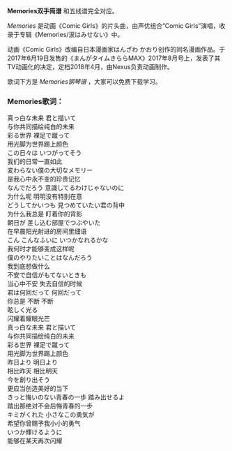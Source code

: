 

**Memories双手简谱** 和五线谱完全对应。

_Memories_ 是动画《Comic Girls》的片头曲，由声优组合“Comic Girls”演唱，收录于专辑《Memories/涙はみせない》中。

动画《Comic Girls》改编自日本漫画家はんざわ
かおり创作的同名漫画作品。于2017年6月19日发售的《まんがタイムきららMAX》2017年8月号上，发表了其TV动画化的决定，定档2018年4月，由Nexus负责动画制作。

歌词下方是 _Memories钢琴谱_ ，大家可以免费下载学习。

### Memories歌词：

真っ白な未来 君と描いて  
与你共同描绘纯白的未来  
彩る世界 裸足で蹴って  
用光脚为世界踢上颜色  
この日々は いつがってそう  
我们的日常一直如此  
変わらない僕の大切なメモリー  
是我心中永不变的珍贵记忆  
なんでだろう 意識してるわけじゃないのに  
为什么呢 明明没有特别在意  
どうしてかいつも 見つめていたい君の背中  
为什么我总是 盯着你的背影  
朝日が 差し込む部屋でつぶやいた  
在早晨阳光射进的房间里细语  
こん こんなふいに いつかなれるかな  
我何时才能够变成这样呢  
僕のやりたいことはなんだろう  
我到底想做什么  
不安で自信がもてないときも  
当心中不安 失去自信的时候  
君は何回だって 何回だって  
你总是 不断 不断  
眩しく光る  
闪耀着耀眼光芒  
真っ白な未来 君と描いて  
与你共同描绘纯白的未来  
彩る世界 裸足で蹴って  
用光脚为世界踢上颜色  
昨日より 明日より  
相比昨天 相比明天  
今を創り出そう  
更应当创造美好的当下  
きっと悔いのない青春の一歩 踏み出せるよ  
踏出那绝对不会后悔青春的一步  
キミがくれた 小さなこの勇気が  
希望你曾赐予我小小的勇气  
いつか輝けるように  
能够在某天再次闪耀

